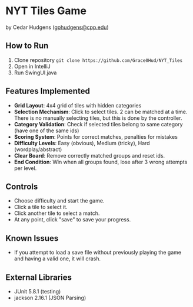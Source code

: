 # NYT Tiles Game
by Cedar Hudgens (gphudgens@cpp.edu)

## How to Run
1. Clone repository `git clone https://github.com/Grace0Hud/NYT_Tiles`
2. Open in IntelliJ
3. Run SwingUI.java

## Features Implemented
- **Grid Layout**: 4x4 grid of tiles with hidden categories
- **Selection Mechanism**: Click to select tiles. 2 can be matched at a time.
There is no manually selecting tiles, but this is done by the controller. 
- **Category Validation**: Check if selected tiles belong to same category (have one of the same ids)
- **Scoring System**: Points for correct matches, penalties for mistakes
- **Difficulty Levels**: Easy (obvious), Medium (tricky), Hard (wordplay/abstract)
- **Clear Board**: Remove correctly matched groups and reset ids.
- **End Condition**: Win when all groups found, lose after 3 wrong attempts per level.

## Controls
- Choose difficulty and start the game.
- Click a tile to select it.
- Click another tile to select a match. 
- At any point, click "save" to save your progress. 

## Known Issues
- If you attempt to load a save file without previously playing the game and having a valid one, it will crash. 

## External Libraries
- JUnit 5.8.1 (testing)
- jackson 2.16.1 (JSON Parsing)